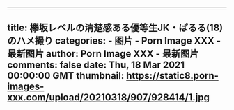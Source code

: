 
---
title: 欅坂レベルの清楚感ある優等生JK・ぱるる(18)のハメ撮り
categories: 
    - 图片
    - Porn Image XXX - 最新图片
author: Porn Image XXX - 最新图片
comments: false
date: Thu, 18 Mar 2021 00:00:00 GMT
thumbnail: https://static8.porn-images-xxx.com/upload/20210318/907/928414/1.jpg
---

<div>   
<img src="https://static8.porn-images-xxx.com/upload/20210318/907/928414/1.jpg" referrerpolicy="no-referrer" alt> <img src="https://static8.porn-images-xxx.com/upload/20210318/907/928414/2.jpg" referrerpolicy="no-referrer" alt> <img src="https://static8.porn-images-xxx.com/upload/20210318/907/928414/3.jpg" referrerpolicy="no-referrer" alt> <img src="https://static8.porn-images-xxx.com/upload/20210318/907/928414/4.jpg" referrerpolicy="no-referrer" alt> <img src="https://static8.porn-images-xxx.com/upload/20210318/907/928414/5.jpg" referrerpolicy="no-referrer" alt> <img src="https://static8.porn-images-xxx.com/upload/20210318/907/928414/6.jpg" referrerpolicy="no-referrer" alt> <img src="https://static8.porn-images-xxx.com/upload/20210318/907/928414/7.jpg" referrerpolicy="no-referrer" alt> <img src="https://static8.porn-images-xxx.com/upload/20210318/907/928414/8.jpg" referrerpolicy="no-referrer" alt> <img src="https://static8.porn-images-xxx.com/upload/20210318/907/928414/9.jpg" referrerpolicy="no-referrer" alt> <img src="https://static8.porn-images-xxx.com/upload/20210318/907/928414/10.jpg" referrerpolicy="no-referrer" alt> <img src="https://static8.porn-images-xxx.com/upload/20210318/907/928414/11.jpg" referrerpolicy="no-referrer" alt> <img src="https://static8.porn-images-xxx.com/upload/20210318/907/928414/12.jpg" referrerpolicy="no-referrer" alt> <img src="https://static8.porn-images-xxx.com/upload/20210318/907/928414/13.jpg" referrerpolicy="no-referrer" alt> <img src="https://static8.porn-images-xxx.com/upload/20210318/907/928414/14.jpg" referrerpolicy="no-referrer" alt> <img src="https://static8.porn-images-xxx.com/upload/20210318/907/928414/15.jpg" referrerpolicy="no-referrer" alt> <img src="https://static8.porn-images-xxx.com/upload/20210318/907/928414/16.jpg" referrerpolicy="no-referrer" alt> <img src="https://static8.porn-images-xxx.com/upload/20210318/907/928414/17.jpg" referrerpolicy="no-referrer" alt> <img src="https://static8.porn-images-xxx.com/upload/20210318/907/928414/18.jpg" referrerpolicy="no-referrer" alt> <img src="https://static8.porn-images-xxx.com/upload/20210318/907/928414/19.jpg" referrerpolicy="no-referrer" alt> <img src="https://static8.porn-images-xxx.com/upload/20210318/907/928414/20.jpg" referrerpolicy="no-referrer" alt> <img src="https://static8.porn-images-xxx.com/upload/20210318/907/928414/21.jpg" referrerpolicy="no-referrer" alt> <img src="https://static8.porn-images-xxx.com/upload/20210318/907/928414/22.jpg" referrerpolicy="no-referrer" alt> <img src="https://static8.porn-images-xxx.com/upload/20210318/907/928414/23.jpg" referrerpolicy="no-referrer" alt> <img src="https://static8.porn-images-xxx.com/upload/20210318/907/928414/24.jpg" referrerpolicy="no-referrer" alt> <img src="https://static8.porn-images-xxx.com/upload/20210318/907/928414/25.jpg" referrerpolicy="no-referrer" alt> <img src="https://static8.porn-images-xxx.com/upload/20210318/907/928414/26.jpg" referrerpolicy="no-referrer" alt> <img src="https://static8.porn-images-xxx.com/upload/20210318/907/928414/27.jpg" referrerpolicy="no-referrer" alt> <img src="https://static8.porn-images-xxx.com/upload/20210318/907/928414/28.jpg" referrerpolicy="no-referrer" alt> <img src="https://static8.porn-images-xxx.com/upload/20210318/907/928414/29.jpg" referrerpolicy="no-referrer" alt> <img src="https://static8.porn-images-xxx.com/upload/20210318/907/928414/30.jpg" referrerpolicy="no-referrer" alt> <img src="https://static8.porn-images-xxx.com/upload/20210318/907/928414/31.jpg" referrerpolicy="no-referrer" alt> <img src="https://static8.porn-images-xxx.com/upload/20210318/907/928414/32.jpg" referrerpolicy="no-referrer" alt> <img src="https://static8.porn-images-xxx.com/upload/20210318/907/928414/33.jpg" referrerpolicy="no-referrer" alt> <img src="https://static8.porn-images-xxx.com/upload/20210318/907/928414/34.jpg" referrerpolicy="no-referrer" alt> <img src="https://static8.porn-images-xxx.com/upload/20210318/907/928414/35.jpg" referrerpolicy="no-referrer" alt> <img src="https://static8.porn-images-xxx.com/upload/20210318/907/928414/36.jpg" referrerpolicy="no-referrer" alt>  
</div>
            